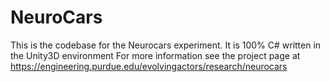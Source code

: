 # NeuroCars
This is the codebase for the Neurocars experiment.  It is 100% C# written in the Unity3D environment
For more information see the project page at https://engineering.purdue.edu/evolvingactors/research/neurocars
